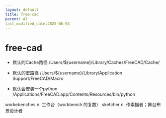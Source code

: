 ```yaml
---
layout: default
title: free-cad
parent: AI
last_modified_date:2025-06-03
---
```


# free-cad

- 默认的Cache路径 /Users/${username}/Library/Caches/FreeCAD/Cache/

- 默认的宏路径 /Users/${username}/Library/Application Support/FreeCAD/Macro

- 默认会安装一个python /Applications/FreeCAD.app/Contents/Resources/bin/python


workebenches n. 工作台（workbench 的复数）
sketcher n. 作素描者；舞台布景设计者
